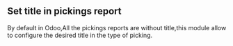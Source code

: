 Set title in pickings report
-----------------------------
By default in Odoo,All the pickings reports are without title,this module allow to configure the desired title in the type of picking. 


